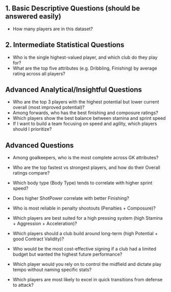## 1. Basic Descriptive Questions (should be answered easily)
- How many players are in this dataset?

## 2. Intermediate Statistical Questions 
- Who is the single highest-valued player, and which club do they play for?
- What are the top five attributes (e.g. Dribbling, Finishing) by average rating across all players?

## Advanced Analytical/Insightful Questions
- Who are the top 3 players with the highest potential but lower current overall (most improved potential)?
- Among forwards, who has the best finishing and composure ratings?
- Which players show the best balance between stamina and sprint speed
- If I want to build a team focusing on speed and agility, which players should I prioritize?


## Advanced Questions
- Among goalkeepers, who is the most complete across GK attributes?

- Who are the top fastest vs strongest players, and how do their Overall ratings compare?

- Which body type (Body Type) tends to correlate with higher sprint speed?

- Does higher ShotPower correlate with better Finishing?

- Who is most reliable in penalty shootouts (Penalties + Composure)?

- Which players are best suited for a high pressing system (high Stamina + Aggression + Acceleration)?

- Which players should a club build around long-term (high Potential + good Contract Validity)?

- Who would be the most cost-effective signing if a club had a limited budget but wanted the highest future performance?

- Which player would you rely on to control the midfield and dictate play tempo without naming specific stats?

- Which players are most likely to excel in quick transitions from defense to attack?
